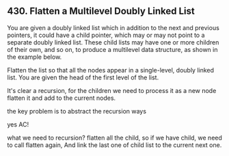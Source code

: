 ## 430. Flatten a Multilevel Doubly Linked List

You are given a doubly linked list which in addition to the next and previous pointers, it could have a child pointer, which may or may not point to a separate doubly linked list. These child lists may have one or more children of their own, and so on, to produce a multilevel data structure, as shown in the example below.

Flatten the list so that all the nodes appear in a single-level, doubly linked list. You are given the head of the first level of the list.

It's clear a recursion, for the children we need to process it as a new node flatten it and add to the current nodes.

the key problem is to abstract the recursion ways

yes AC!

what we need to recursion? flatten all the child, so if we have child, we need to call flatten again, And link the last one of child list to the current next one.